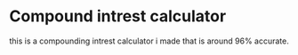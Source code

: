 # Compound intrest calculator

this is a compounding intrest calculator i made that is around 96% accurate.
